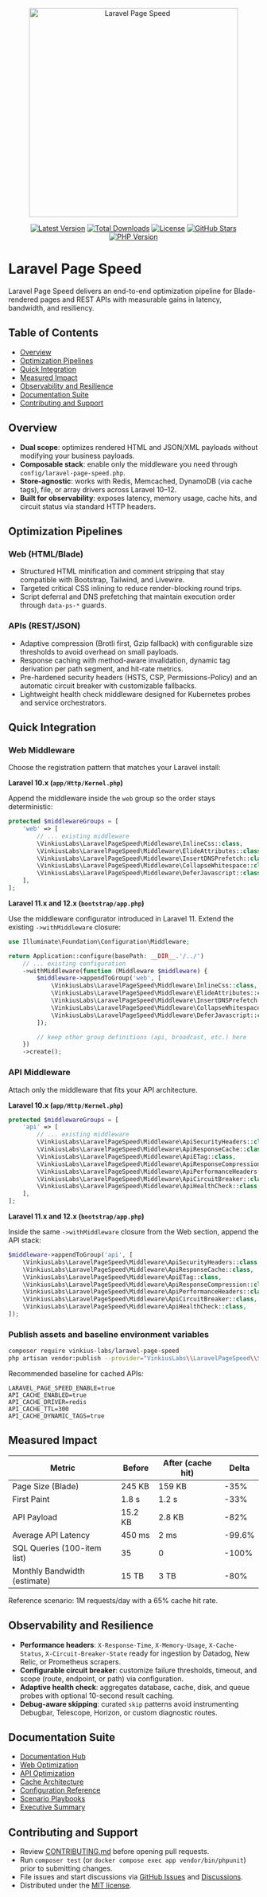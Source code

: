 <p align="center">
    <img width="420" src="https://raw.githubusercontent.com/vinkius-labs/laravel-page-speed/master/art/logo.png" alt="Laravel Page Speed" />
</p>

<p align="center">
    <a href="https://packagist.org/packages/vinkius-labs/laravel-page-speed"><img src="https://img.shields.io/packagist/v/vinkius-labs/laravel-page-speed?style=flat-square" alt="Latest Version"></a>
    <a href="https://packagist.org/packages/vinkius-labs/laravel-page-speed"><img src="https://img.shields.io/packagist/dt/renatomarinho/laravel-page-speed?style=flat-square" alt="Total Downloads"></a>
    <a href="https://packagist.org/packages/vinkius-labs/laravel-page-speed"><img src="https://img.shields.io/packagist/l/vinkius-labs/laravel-page-speed?style=flat-square" alt="License"></a>
    <a href="https://github.com/vinkius-labs/laravel-page-speed"><img src="https://img.shields.io/github/stars/vinkius-labs/laravel-page-speed?style=flat-square" alt="GitHub Stars"></a>
    <a href="https://packagist.org/packages/vinkius-labs/laravel-page-speed"><img src="https://img.shields.io/packagist/php-v/vinkius-labs/laravel-page-speed?style=flat-square" alt="PHP Version"></a>
</p>

# Laravel Page Speed

Laravel Page Speed delivers an end-to-end optimization pipeline for Blade-rendered pages and REST APIs with measurable gains in latency, bandwidth, and resiliency.

## Table of Contents
- [Overview](#overview)
- [Optimization Pipelines](#optimization-pipelines)
- [Quick Integration](#quick-integration)
- [Measured Impact](#measured-impact)
- [Observability and Resilience](#observability-and-resilience)
- [Documentation Suite](#documentation-suite)
- [Contributing and Support](#contributing-and-support)

## Overview

- **Dual scope**: optimizes rendered HTML and JSON/XML payloads without modifying your business payloads.
- **Composable stack**: enable only the middleware you need through `config/laravel-page-speed.php`.
- **Store-agnostic**: works with Redis, Memcached, DynamoDB (via cache tags), file, or array drivers across Laravel 10–12.
- **Built for observability**: exposes latency, memory usage, cache hits, and circuit status via standard HTTP headers.

## Optimization Pipelines

### Web (HTML/Blade)
- Structured HTML minification and comment stripping that stay compatible with Bootstrap, Tailwind, and Livewire.
- Targeted critical CSS inlining to reduce render-blocking round trips.
- Script deferral and DNS prefetching that maintain execution order through `data-ps-*` guards.

### APIs (REST/JSON)
- Adaptive compression (Brotli first, Gzip fallback) with configurable size thresholds to avoid overhead on small payloads.
- Response caching with method-aware invalidation, dynamic tag derivation per path segment, and hit-rate metrics.
- Pre-hardened security headers (HSTS, CSP, Permissions-Policy) and an automatic circuit breaker with customizable fallbacks.
- Lightweight health check middleware designed for Kubernetes probes and service orchestrators.

## Quick Integration

### Web Middleware
Choose the registration pattern that matches your Laravel install:

**Laravel 10.x (`app/Http/Kernel.php`)**

Append the middleware inside the `web` group so the order stays deterministic:

```php
protected $middlewareGroups = [
    'web' => [
        // ... existing middleware
        \VinkiusLabs\LaravelPageSpeed\Middleware\InlineCss::class,
        \VinkiusLabs\LaravelPageSpeed\Middleware\ElideAttributes::class,
        \VinkiusLabs\LaravelPageSpeed\Middleware\InsertDNSPrefetch::class,
        \VinkiusLabs\LaravelPageSpeed\Middleware\CollapseWhitespace::class,
        \VinkiusLabs\LaravelPageSpeed\Middleware\DeferJavascript::class,
    ],
];
```

**Laravel 11.x and 12.x (`bootstrap/app.php`)**

Use the middleware configurator introduced in Laravel 11. Extend the existing `->withMiddleware` closure:

```php
use Illuminate\Foundation\Configuration\Middleware;

return Application::configure(basePath: __DIR__.'/../')
    // ... existing configuration
    ->withMiddleware(function (Middleware $middleware) {
        $middleware->appendToGroup('web', [
            \VinkiusLabs\LaravelPageSpeed\Middleware\InlineCss::class,
            \VinkiusLabs\LaravelPageSpeed\Middleware\ElideAttributes::class,
            \VinkiusLabs\LaravelPageSpeed\Middleware\InsertDNSPrefetch::class,
            \VinkiusLabs\LaravelPageSpeed\Middleware\CollapseWhitespace::class,
            \VinkiusLabs\LaravelPageSpeed\Middleware\DeferJavascript::class,
        ]);

        // keep other group definitions (api, broadcast, etc.) here
    })
    ->create();
```

### API Middleware
Attach only the middleware that fits your API architecture.

**Laravel 10.x (`app/Http/Kernel.php`)**

```php
protected $middlewareGroups = [
    'api' => [
        // ... existing middleware
        \VinkiusLabs\LaravelPageSpeed\Middleware\ApiSecurityHeaders::class,
        \VinkiusLabs\LaravelPageSpeed\Middleware\ApiResponseCache::class,
        \VinkiusLabs\LaravelPageSpeed\Middleware\ApiETag::class,
        \VinkiusLabs\LaravelPageSpeed\Middleware\ApiResponseCompression::class,
        \VinkiusLabs\LaravelPageSpeed\Middleware\ApiPerformanceHeaders::class,
        \VinkiusLabs\LaravelPageSpeed\Middleware\ApiCircuitBreaker::class,
        \VinkiusLabs\LaravelPageSpeed\Middleware\ApiHealthCheck::class,
    ],
];
```

**Laravel 11.x and 12.x (`bootstrap/app.php`)**

Inside the same `->withMiddleware` closure from the Web section, append the API stack:

```php
$middleware->appendToGroup('api', [
    \VinkiusLabs\LaravelPageSpeed\Middleware\ApiSecurityHeaders::class,
    \VinkiusLabs\LaravelPageSpeed\Middleware\ApiResponseCache::class,
    \VinkiusLabs\LaravelPageSpeed\Middleware\ApiETag::class,
    \VinkiusLabs\LaravelPageSpeed\Middleware\ApiResponseCompression::class,
    \VinkiusLabs\LaravelPageSpeed\Middleware\ApiPerformanceHeaders::class,
    \VinkiusLabs\LaravelPageSpeed\Middleware\ApiCircuitBreaker::class,
    \VinkiusLabs\LaravelPageSpeed\Middleware\ApiHealthCheck::class,
]);
```

### Publish assets and baseline environment variables

```bash
composer require vinkius-labs/laravel-page-speed
php artisan vendor:publish --provider="VinkiusLabs\\LaravelPageSpeed\\ServiceProvider"
```

Recommended baseline for cached APIs:

```env
LARAVEL_PAGE_SPEED_ENABLE=true
API_CACHE_ENABLED=true
API_CACHE_DRIVER=redis
API_CACHE_TTL=300
API_CACHE_DYNAMIC_TAGS=true
```

## Measured Impact

| Metric                        | Before         | After (cache hit) | Delta  |
|-------------------------------|----------------|-------------------|--------|
| Page Size (Blade)             | 245 KB         | 159 KB            | -35%   |
| First Paint                   | 1.8 s          | 1.2 s             | -33%   |
| API Payload                   | 15.2 KB        | 2.8 KB            | -82%   |
| Average API Latency           | 450 ms         | 2 ms              | -99.6% |
| SQL Queries (100-item list)   | 35             | 0                 | -100%  |
| Monthly Bandwidth (estimate)  | 15 TB          | 3 TB              | -80%   |

Reference scenario: 1M requests/day with a 65% cache hit rate.

## Observability and Resilience

- **Performance headers**: `X-Response-Time`, `X-Memory-Usage`, `X-Cache-Status`, `X-Circuit-Breaker-State` ready for ingestion by Datadog, New Relic, or Prometheus scrapers.
- **Configurable circuit breaker**: customize failure thresholds, timeout, and scope (route, endpoint, or path) via configuration.
- **Adaptive health check**: aggregates database, cache, disk, and queue probes with optional 10-second result caching.
- **Debug-aware skipping**: curated `skip` patterns avoid instrumenting Debugbar, Telescope, Horizon, or custom diagnostic routes.

## Documentation Suite

- [Documentation Hub](docs/README.md)
- [Web Optimization](docs/WEB-OPTIMIZATION.md)
- [API Optimization](docs/API-OPTIMIZATION.md)
- [Cache Architecture](docs/API-CACHE.md)
- [Configuration Reference](docs/CONFIGURATION.md)
- [Scenario Playbooks](docs/API-EXAMPLES.md)
- [Executive Summary](docs/PACKAGE-SUMMARY.md)

## Contributing and Support

- Review [CONTRIBUTING.md](CONTRIBUTING.md) before opening pull requests.
- Run `composer test` (or `docker compose exec app vendor/bin/phpunit`) prior to submitting changes.
- File issues and start discussions via [GitHub Issues](../../issues) and [Discussions](../../discussions).
- Distributed under the [MIT license](LICENSE.md).
